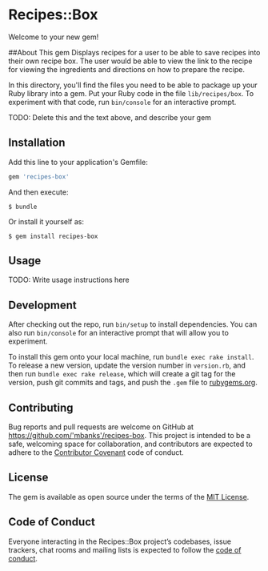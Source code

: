 # Recipes::Box

Welcome to your new gem! 

##About This gem
Displays recipes for a user to be able to save recipes into their own recipe box. The user would be able to view the link to the recipe for viewing the ingredients and directions on how to prepare the recipe.

In this directory, you'll find the files you need to be able to package up your Ruby library into a gem. Put your Ruby code in the file `lib/recipes/box`. To experiment with that code, run `bin/console` for an interactive prompt.

TODO: Delete this and the text above, and describe your gem

## Installation

Add this line to your application's Gemfile:

```ruby
gem 'recipes-box'
```

And then execute:

    $ bundle

Or install it yourself as:

    $ gem install recipes-box

## Usage

TODO: Write usage instructions here

## Development

After checking out the repo, run `bin/setup` to install dependencies. You can also run `bin/console` for an interactive prompt that will allow you to experiment.

To install this gem onto your local machine, run `bundle exec rake install`. To release a new version, update the version number in `version.rb`, and then run `bundle exec rake release`, which will create a git tag for the version, push git commits and tags, and push the `.gem` file to [rubygems.org](https://rubygems.org).

## Contributing

Bug reports and pull requests are welcome on GitHub at https://github.com/'mbanks'/recipes-box. This project is intended to be a safe, welcoming space for collaboration, and contributors are expected to adhere to the [Contributor Covenant](http://contributor-covenant.org) code of conduct.

## License

The gem is available as open source under the terms of the [MIT License](https://opensource.org/licenses/MIT).

## Code of Conduct

Everyone interacting in the Recipes::Box project’s codebases, issue trackers, chat rooms and mailing lists is expected to follow the [code of conduct](https://github.com/'mbanks'/recipes-box/blob/master/CODE_OF_CONDUCT.md).
